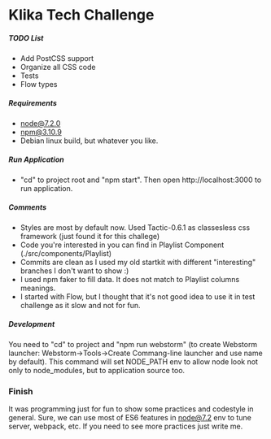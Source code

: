 # Klika Tech Challenge

##### TODO List
* Add PostCSS support
* Organize all CSS code
* Tests
* Flow types

##### Requirements
* node@7.2.0
* npm@3.10.9
* Debian linux build, but whatever you like.

##### Run Application
* "cd" to project root and "npm start". Then open http://localhost:3000 to run application.

##### Comments
* Styles are most by default now. Used Tactic-0.6.1 as classesless css framework (just found it for this challege)
* Code you're interested in you can find in Playlist Component (./src/components/Playlist)
* Commits are clean as I used my old startkit with different "interesting" branches I don't want to show :)
* I used npm faker to fill data. It does not match to Playlist columns meanings.
* I started with Flow, but I thought that it's not good idea to use it in test challenge as it slow and not for fun.

##### Development
You need to "cd" to project and "npm run webstorm" (to create Webstorm launcher: Webstorm->Tools->Create Commang-line launcher and use name by default).
This command will set NODE_PATH env to allow node look not only to node_modules, but to application source too.


### Finish
It was programming just for fun to show some practices and codestyle in general.
Sure, we can use most of ES6 features in node@7.2 env to tune server, webpack, etc. 
If you need to see more practices just write me.




